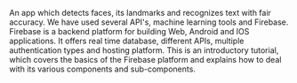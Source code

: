 An app which detects faces, its landmarks and recognizes text with fair accuracy. We have used several API's, machine learning tools and Firebase.
Firebase is a backend platform for building Web, Android and IOS applications. It offers real time database, different APIs, multiple authentication types and hosting platform. This is an introductory tutorial, which covers the basics of the Firebase platform and explains how to deal with its various components and sub-components.
